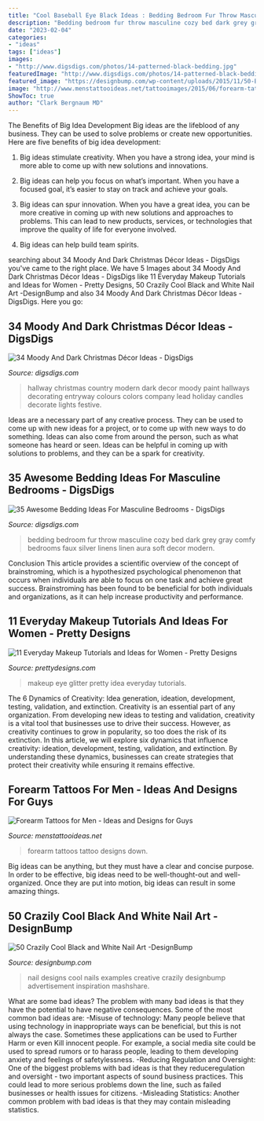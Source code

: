 ```yaml
---
title: "Cool Baseball Eye Black Ideas : Bedding Bedroom Fur Throw Masculine Cozy Bed Dark Grey Gray Comfy Bedrooms Faux Silver Linens Linen Aura Soft Decor Modern"
description: "Bedding bedroom fur throw masculine cozy bed dark grey gray comfy bedrooms faux silver linens linen aura soft decor modern"
date: "2023-02-04"
categories:
- "ideas"
tags: ["ideas"]
images:
- "http://www.digsdigs.com/photos/14-patterned-black-bedding.jpg"
featuredImage: "http://www.digsdigs.com/photos/14-patterned-black-bedding.jpg"
featured_image: "https://designbump.com/wp-content/uploads/2015/11/50-Black-and-White-Nail-Art-inspiration-37.jpg"
image: "http://www.menstattooideas.net/tattooimages/2015/06/forearm-tattoos-42.jpg"
ShowToc: true
author: "Clark Bergnaum MD"
---
```



The Benefits of Big Idea Development
Big ideas are the lifeblood of any business. They can be used to solve problems or create new opportunities. Here are five benefits of big idea development:
1. Big ideas stimulate creativity. When you have a strong idea, your mind is more able to come up with new solutions and innovations.

2. Big ideas can help you focus on what’s important. When you have a focused goal, it’s easier to stay on track and achieve your goals.

3. Big ideas can spur innovation. When you have a great idea, you can be more creative in coming up with new solutions and approaches to problems. This can lead to new products, services, or technologies that improve the quality of life for everyone involved.

4. Big ideas can help build team spirits.

	

		
searching about 34 Moody And Dark Christmas Décor Ideas - DigsDigs you've came to the right place. We have 5 Images about 34 Moody And Dark Christmas Décor Ideas - DigsDigs like 11 Everyday Makeup Tutorials and Ideas for Women - Pretty Designs, 50 Crazily Cool Black and White Nail Art -DesignBump and also 34 Moody And Dark Christmas Décor Ideas - DigsDigs. Here you go:
		
    
## 34 Moody And Dark Christmas Décor Ideas - DigsDigs

<img loading=lazy src="https://www.digsdigs.com/photos/2016/11/16-decorate-your-entryway-in-moody-colors-and-spruce-the-decor-with-lots-of-candles-and-lights.jpg" onerror="this.onerror=null;this.src='https://tse4.mm.bing.net/th?id=OIP.FslQN9d-U8R3l3MBri3skAHaLH&amp;pid=15.1';" alt="34 Moody And Dark Christmas Décor Ideas - DigsDigs">

_Source: digsdigs.com_

>hallway christmas country modern dark decor moody paint hallways decorating entryway colours colors company lead holiday candles decorate lights festive. 

	

Ideas are a necessary part of any creative process. They can be used to come up with new ideas for a project, or to come up with new ways to do something. Ideas can also come from around the person, such as what someone has heard or seen. Ideas can be helpful in coming up with solutions to problems, and they can be a spark for creativity.

    
## 35 Awesome Bedding Ideas For Masculine Bedrooms - DigsDigs

<img loading=lazy src="http://www.digsdigs.com/photos/14-patterned-black-bedding.jpg" onerror="this.onerror=null;this.src='https://tse1.mm.bing.net/th?id=OIP.eOw5QlelOJoARiBuTtsh4AHaKC&amp;pid=15.1';" alt="35 Awesome Bedding Ideas For Masculine Bedrooms - DigsDigs">

_Source: digsdigs.com_

>bedding bedroom fur throw masculine cozy bed dark grey gray comfy bedrooms faux silver linens linen aura soft decor modern. 

	

Conclusion
This article provides a scientific overview of the concept of brainstroming, which is a hypothesized psychological phenomenon that occurs when individuals are able to focus on one task and achieve great success. Brainstroming has been found to be beneficial for both individuals and organizations, as it can help increase productivity and performance.

    
## 11 Everyday Makeup Tutorials And Ideas For Women - Pretty Designs

<img loading=lazy src="https://www.prettydesigns.com/wp-content/uploads/2014/05/Glitter-Green-Eye-Makeup-Idea.jpg" onerror="this.onerror=null;this.src='https://tse3.mm.bing.net/th?id=OIP.2NsXJWjreAPjG5hVv5ap9AHaHa&amp;pid=15.1';" alt="11 Everyday Makeup Tutorials and Ideas for Women - Pretty Designs">

_Source: prettydesigns.com_

>makeup eye glitter pretty idea everyday tutorials. 

	

The 6 Dynamics of Creativity: Idea generation, ideation, development, testing, validation, and extinction.
Creativity is an essential part of any organization. From developing new ideas to testing and validation, creativity is a vital tool that businesses use to drive their success. However, as creativity continues to grow in popularity, so too does the risk of its extinction. In this article, we will explore six dynamics that influence creativity: ideation, development, testing, validation, and extinction. By understanding these dynamics, businesses can create strategies that protect their creativity while ensuring it remains effective.

    
## Forearm Tattoos For Men - Ideas And Designs For Guys

<img loading=lazy src="http://www.menstattooideas.net/tattooimages/2015/06/forearm-tattoos-42.jpg" onerror="this.onerror=null;this.src='https://tse3.mm.bing.net/th?id=OIP.kuLs8vkfChubCNFV7EMXbgHaNI&amp;pid=15.1';" alt="Forearm Tattoos for Men - Ideas and Designs for Guys">

_Source: menstattooideas.net_

>forearm tattoos tattoo designs down. 

	

Big ideas can be anything, but they must have a clear and concise purpose. In order to be effective, big ideas need to be well-thought-out and well-organized. Once they are put into motion, big ideas can result in some amazing things.

    
## 50 Crazily Cool Black And White Nail Art -DesignBump

<img loading=lazy src="https://designbump.com/wp-content/uploads/2015/11/50-Black-and-White-Nail-Art-inspiration-37.jpg" onerror="this.onerror=null;this.src='https://tse4.mm.bing.net/th?id=OIP.QAeD-u9e0ashZFNfXM8kSAHaJ4&amp;pid=15.1';" alt="50 Crazily Cool Black and White Nail Art -DesignBump">

_Source: designbump.com_

>nail designs cool nails examples creative crazily designbump advertisement inspiration mashshare. 

	

What are some bad ideas?
The problem with many bad ideas is that they have the potential to have negative consequences. Some of the most common bad ideas are: 
-Misuse of technology: Many people believe that using technology in inappropriate ways can be beneficial, but this is not always the case. Sometimes these applications can be used to Further Harm or even Kill innocent people. For example, a social media site could be used to spread rumors or to harass people, leading to them developing anxiety and feelings of safetylessness. 
-Reducing Regulation and Oversight: One of the biggest problems with bad ideas is that they reduceregulation and oversight - two important aspects of sound business practices. This could lead to more serious problems down the line, such as failed businesses or health issues for citizens. 
-Misleading Statistics: Another common problem with bad ideas is that they may contain misleading statistics.

